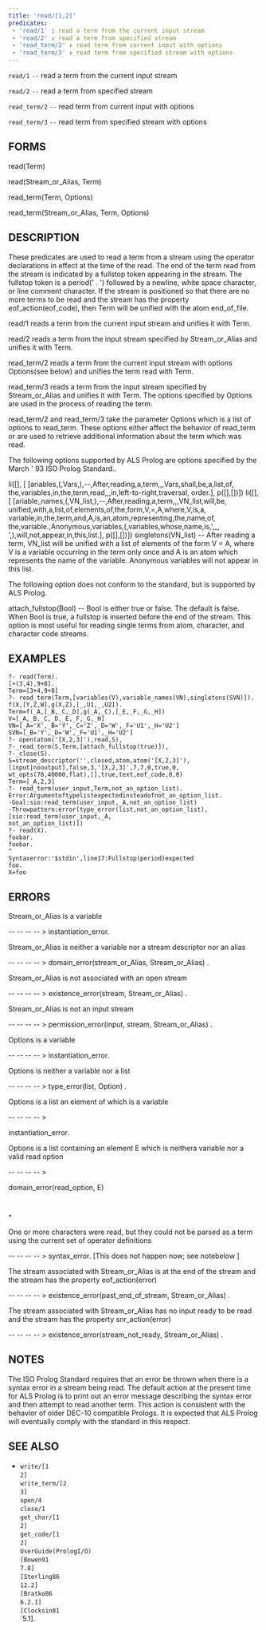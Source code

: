 ```yaml
---
title: 'read/[1,2]'
predicates:
 - 'read/1' : read a term from the current input stream
 - 'read/2' : read a term from specified stream
 - 'read_term/2' : read term from current input with options
 - 'read_term/3' : read term from specified stream with options
---
```

`read/1` `--` read a term from the current input stream

`read/2` `--` read a term from specified stream

`read_term/2` `--` read term from current input with options

`read_term/3` `--` read term from specified stream with options


## FORMS

read(Term)

read(Stream_or_Alias, Term)


read_term(Term, Options)

read_term(Stream_or_Alias, Term, Options)


## DESCRIPTION

These predicates are used to read a term from a stream using the operator declarations in effect at the time of the read. The end of the term read from the stream is indicated by a fullstop token appearing in the stream. The fullstop token is a period(' . ') followed by a newline, white space character, or line comment character. If the stream is positioned so that there are no more terms to be read and the stream has the property eof_action(eof_code), then Term will be unified with the atom end_of_file.

read/1 reads a term from the current input stream and unifies it with Term.

read/2 reads a term from the input stream specified by Stream_or_Alias and unifies it with Term.

read_term/2 reads a term from the current input stream with options Options(see below) and unifies the term read with Term.

read_term/3 reads a term from the input stream specified by Stream_or_Alias and unifies it with Term. The options specified by Options are used in the process of reading the term.

read_term/2 and read_term/3 take the parameter Options which is a list of options to read_term. These options either affect the behavior of read_term or are used to retrieve additional information about the term which was read.

The following options supported by ALS Prolog are options specified by the March ' 93 ISO Prolog Standard..

li([],
    [   [ariables,(,Vars,),--,After,reading,a,term,,,Vars,shall,be,a,list,of,
            the,variables,in,the,term,read,,,in,left-to-right,traversal,
            order.],
        p([],[])]) li([],
    [   [ariable_names,(,VN_list,),--,After,reading,a,term,,,VN_list,will,be,
            unified,with,a,list,of,elements,of,the,form,V,=,A,where,V,is,a,
            variable,in,the,term,and,A,is,an,atom,representing,the,name,of,
            the,variable.,Anonymous,variables,(,variables,whose,name,is,',_,
            ',),will,not,appear,in,this,list.],
        p([],[])])
singletons(VN_list) -- After reading a term, VN_list will be unified with a list of elements of the form V = A, where V is a variable occurring in the term only once and A is an atom which represents the name of the variable. Anonymous variables will not appear in this list.

The following option does not conform to the standard, but is supported by ALS Prolog.

attach_fullstop(Bool) -- Bool is either true or false. The default is false. When Bool is true, a fullstop is inserted before the end of the stream. This option is most useful for reading single terms from atom, character, and character code streams.


## EXAMPLES

```
?- read(Term).
[+(3,4),9+8].
Term=[3+4,9+8]
?- read_term(Term,[variables(V),variable_names(VN),singletons(SVN)]).
f(X,[Y,Z,W],g(X,Z),[_,U1,_,U2]).
Term=f(_A,[_B,_C,_D],g(_A,_C),[_E,_F,_G,_H])
V=[_A,_B,_C,_D,_E,_F,_G,_H]
VN=[_A='X',_B='Y',_C='Z',_D='W',_F='U1',_H='U2']
SVN=[_B='Y',_D='W',_F='U1',_H='U2']
?- open(atom('[X,2,3]'),read,S),
?-_read_term(S,Term,[attach_fullstop(true)]),
?-_close(S).
S=stream_descriptor('',closed,atom,atom('[X,2,3]'),
[input|nooutput],false,3,'[X,2,3]',7,7,0,true,0,
wt_opts(78,40000,flat),[],true,text,eof_code,0,0)
Term=[_A,2,3]
?- read_term(user_input,Term,not_an_option_list).
Error:Argumentoftypelistexpectedinsteadofnot_an_option_list.
-Goal:sio:read_term(user_input,_A,not_an_option_list)
-Throwpattern:error(type_error(list,not_an_option_list),
[sio:read_term(user_input,_A,
not_an_option_list)])
?- read(X).
foobar.
foobar.
^
Syntaxerror:'$stdin',line17:Fullstop(period)expected
foo.
X=foo
```

## ERRORS

Stream_or_Alias is a variable

-- -- -- -- &gt; instantiation_error.

Stream_or_Alias is neither a variable nor a stream descriptor nor an alias

-- -- -- -- &gt; domain_error(stream_or_Alias, Stream_or_Alias) .

Stream_or_Alias is not associated with an open stream

-- -- -- -- &gt; existence_error(stream, Stream_or_Alias) .

Stream_or_Alias is not an input stream

-- -- -- -- &gt; permission_error(input, stream, Stream_or_Alias) .

Options is a variable

-- -- -- -- &gt; instantiation_error.

Options is neither a variable nor a list

-- -- -- -- &gt; type_error(list, Option) .

Options is a list an element of which is a variable

-- -- -- -- &gt;

instantiation_error.

Options is a list containing an element E which is neithera variable nor a valid read option

-- -- -- -- &gt;

domain_error(read_option, E)

## .

One or more characters were read, but they could not be parsed as a term using the current set of operator definitions

-- -- -- -- &gt; syntax_error. [This does not happen now; see notebelow ]

The stream associated with Stream_or_Alias is at the end of the stream and the stream has the property eof_action(error)

-- -- -- -- &gt; existence_error(past_end_of_stream, Stream_or_Alias) .

The stream associated with Stream_or_Alias has no input ready to be read and the stream has the property snr_action(error)

-- -- -- -- &gt; existence_error(stream_not_ready, Stream_or_Alias) .


## NOTES

The ISO Prolog Standard requires that an error be thrown when there is a syntax error in a stream being read. The default action at the present time for ALS Prolog is to print out an error message describing the syntax error and then attempt to read another term. This action is consistent with the behavior of older DEC-10 compatible Prologs. It is expected that ALS Prolog will eventually comply with the standard in this respect.


## SEE ALSO

- `write/[1`  
`2]`  
`write_term/[2`  
`3]`  
`open/4`  
`close/1`  
`get_char/[1`  
`2]`  
`get_code/[1`  
`2]`  
`UserGuide(PrologI/O)`  
`[Bowen91`  
`7.8]`  
`[Sterling86`  
`12.2]`  
`[Bratko86`  
`6.2.1]`  
`[Clocksin81`  
`5.1].
